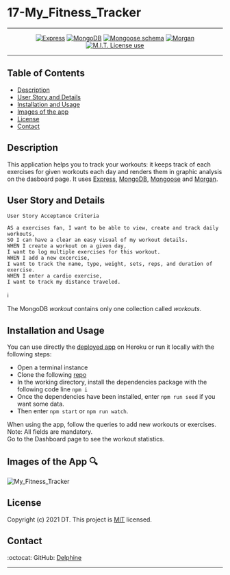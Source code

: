 # 17-My_Fitness_Tracker  

<span align="center">   

---

 <a href="https://img.shields.io/badge/express-v4.16.4-orange?style=plastic"><img alt="Express" src="https://img.shields.io/badge/express-v4.16.4-orange?style=plastic"/></a>
<a href="https://img.shields.io/badge/DB-MongoDB-yellow?style=plastic"><img alt="MongoDB" src="https://img.shields.io/badge/DB-MongoDB-yellow?style=plastic"/></a>
<a href="https://img.shields.io/badge/npm-Mongoose-red?style=plastic"><img alt="Mongoose schema" src="https://img.shields.io/badge/npm-Mongoose-red?style=plastic" /></a>
<a href="https://img.shields.io/badge/npm-morgan-blue?style=plastic"><img alt="Morgan" src="https://img.shields.io/badge/npm-morgan-blue?style=plastic"/></a>
 <a href="https://img.shields.io/badge/License-MIT-brightgreen?style=plastic"><img alt="M.I.T. License use" src="https://img.shields.io/badge/License-MIT-brightgreen?style=plastic"/></a>  
 
 </span>

---

## Table of Contents  
* [Description](#Description)
* [User Story and Details](#User-Story-and-Details)  
* [Installation and Usage](#Installation-and-Usage)  
* [Images of the app](#Images-of-the-app-)  
* [License](#License)  
* [Contact](#Contact) 


## Description
This application helps you to track your workouts: it keeps track of each exercises for given workouts each day and renders them in graphic analysis on the dasboard page. It uses [Express](https://www.npmjs.com/package/express), [MongoDB](https://www.mongodb.com/), [Mongoose](https://https://www.npmjs.com/package/mongoose) and [Morgan](https://www.https://www.npmjs.com/package/morgan).  


## User Story and Details


```
User Story Acceptance Criteria
```
```
AS a exercises fan, I want to be able to view, create and track daily workouts,  
SO I can have a clear an easy visual of my workout details.  
WHEN I create a workout on a given day,  
I want to log multiple exercises for this workout.  
WHEN I add a new excercise,  
I want to track the name, type, weight, sets, reps, and duration of exercise. 
WHEN I enter a cardio exercise,  
I want to track my distance traveled.
```

:information_source:  

The MongoDB _workout_ contains only one collection called _workouts_.  


## Installation and Usage  

You can use directly the [deployed app](https://homework-17-my-fitness-tracker.herokuapp.com/) on Heroku or run it locally with the following steps:   
- Open a terminal instance  
- Clone the following [repo](https://github.com/Delph-Sunny/17-My_Fitness_Tracker)  
- In the working directory, install the dependencies package with the following code line `npm i`  
- Once the dependencies have been installed, enter `npm run seed` if you want some data.  
- Then enter `npm start` or `npm run watch`. 

When using the app, follow the queries to add new workouts or exercises. Note: All fields are mandatory.  
Go to the Dashboard page to see the workout statistics.  

## Images of the App :mag:  

![My_Fitness_Tracker](./images/Snippet1.PNG)  


## License  

Copyright (c) 2021 DT. This project is [MIT](https://choosealicense.com/licenses/mit) licensed.

## Contact  

:octocat:  GitHub: [Delphine](https://github.com/Delph-Sunny)  


---